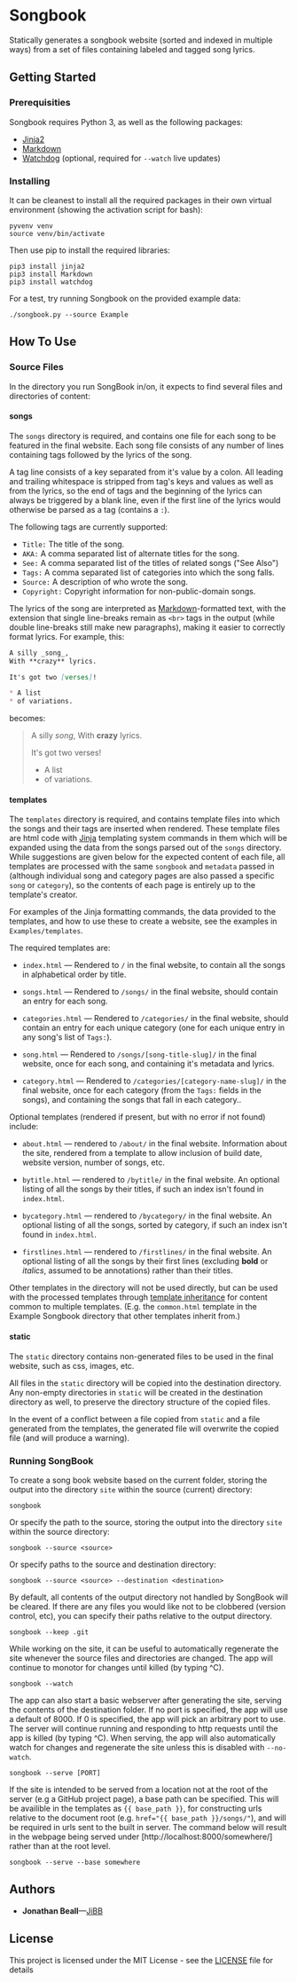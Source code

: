 # Songbook

Statically generates a songbook website (sorted and indexed in multiple ways) from a set of files containing labeled and tagged song lyrics.


## Getting Started

### Prerequisities

Songbook requires Python 3, as well as the following packages:

* [Jinja2](http://jinja.pocoo.org)
* [Markdown](http://pythonhosted.org/Markdown/)
* [Watchdog](http://pythonhosted.org/watchdog/) (optional, required for `--watch` live updates)

### Installing

It can be cleanest to install all the required packages in their own virtual environment (showing the activation script for bash):

```
pyvenv venv
source venv/bin/activate
```

Then use pip to install the required libraries:

```
pip3 install jinja2
pip3 install Markdown
pip3 install watchdog
```

For a test, try running Songbook on the provided example data:

```
./songbook.py --source Example
```


## How To Use

### Source Files

In the directory you run SongBook in/on, it expects to find several files and directories of content:

#### songs

The `songs` directory is required, and contains one file for each song to be featured in the final website.  Each song file consists  of any number of lines containing tags followed by the lyrics of the song.

A tag line consists of a key separated from it's value by a colon.  All leading and trailing whitespace is stripped from tag's keys and  values as well as from the lyrics, so the end of tags and the beginning of the lyrics can always be triggered by a blank line, even if the first line of the lyrics would otherwise be parsed as a tag (contains a `:`).

The following tags are currently supported:

* `Title:` The title of the song.
* `AKA:` A comma separated list of alternate titles for the song.
* `See:` A comma separated list of the titles of related songs ("See Also")
* `Tags:` A comma separated list of categories into which the song falls.
* `Source:` A description of who wrote the song.
* `Copyright:` Copyright information for non-public-domain songs.

The lyrics of the song are interpreted as [Markdown](http://daringfireball.net/projects/markdown/syntax)-formatted text, with the extension that single line-breaks remain as `<br>` tags in the output (while double line-breaks still make new paragraphs), making it easier to correctly format lyrics.  For example, this:

```Markdown
A silly _song_,
With **crazy** lyrics.

It's got two [verses]!

* A list
* of variations.
```

becomes:

>A silly _song_,
>With **crazy** lyrics.
>
>It's got two verses!
>
>* A list
>* of variations.

#### templates

The `templates` directory is required, and contains template files into which the songs and their tags are inserted when rendered.  These template files are html code with [Jinja](http://jinja.pocoo.org/docs/dev/templates/) templating system commands in them which will be expanded using the data from the songs parsed out of the `songs` directory.  While suggestions are given below for the expected content of each file, all templates are processed with the same `songbook` and `metadata` passed in (although individual song and category pages are also passed a specific `song` or `category`), so the contents of each page is entirely up to the template's creator.

For examples of the Jinja formatting commands, the data provided to the templates, and how to use these to create a website, see the examples in `Examples/templates`.

The required templates are:

* `index.html` — Rendered to `/` in the final website, to contain all the songs in alphabetical order by title.

* `songs.html` — Rendered to `/songs/` in the final website, should contain an entry for each song.

* `categories.html` — Rendered to `/categories/` in the final website, should contain an entry for each unique category (one for each unique entry in any song's list of `Tags:`).

* `song.html` — Rendered to `/songs/[song-title-slug]/` in the final website, once for each song, and containing it's metadata and lyrics.

* `category.html` — Rendered to `/categories/[category-name-slug]/` in the final website, once for each category (from the `Tags:` fields in the songs), and containing the songs that fall in each category..

Optional templates (rendered if present, but with no error if not found) include:

* `about.html` — rendered to `/about/` in the final website. Information about the site, rendered from a template to allow inclusion of build date, website version, number of songs, etc.

* `bytitle.html` — rendered to `/bytitle/` in the final website.  An optional listing of all the songs by their titles, if such an index isn't found in `index.html`.

* `bycategory.html` — rendered to `/bycategory/` in the final website.  An optional listing of all the songs, sorted by category, if such an index isn't found in `index.html`.

* `firstlines.html` — rendered to `/firstlines/` in the final website.  An optional listing of all the songs by their first lines (excluding **bold** or _italics_, assumed to be annotations) rather than their titles.

Other templates in the directory will not be used directly, but can be used with the processed templates through [template inheritance](http://jinja.pocoo.org/docs/dev/templates/#template-inheritance) for content common to multiple templates. (E.g. the `common.html` template in the Example Songbook directory that other templates inherit from.)

#### static

The `static` directory contains non-generated files to be used in the final website, such as css, images, etc.

All files in the `static` directory will be copied into the destination directory.  Any non-empty directories in `static` will be created in the destination directory as well, to preserve the directory structure of the copied files.

In the event of a conflict between a file copied from `static` and a file generated from the templates, the generated file will overwrite the copied file (and will produce a warning).


### Running SongBook

To create a song book website based on the current folder, storing the output into the directory `site` within the source (current) directory:

```
songbook
```

Or specify the path to the source, storing the output into the directory `site` within the source directory:

```
songbook --source <source>
```

Or specify paths to the source and destination directory:

```
songbook --source <source> --destination <destination>
```

By default, all contents of the output directory not handled by SongBook will be cleared.  If there are any files you would like not to be clobbered (version control, etc), you can specify their paths relative to the output directory.

```
songbook --keep .git
```

While working on the site, it can be useful to automatically regenerate the site whenever the source files and directories are changed.  The app will continue to monotor for changes until killed (by typing ^C).

```
songbook --watch
```

The app can also start a basic webserver after generating the site, serving the contents of the destination folder.  If no port is specified, the app will use a default of 8000.  If 0 is specified, the app will pick an arbitrary port to use.  The server will continue running and responding to http requests until the app is killed (by typing ^C).  When serving, the app will also automatically watch for changes and regenerate the site unless this is disabled with `--no-watch`.

```
songbook --serve [PORT]
```

If the site is intended to be served from a location not at the root of the server (e.g a GitHub project page), a base path can be specified.  This will be availible in the templates as `{{ base_path }}`, for constructing urls relative to the document root (e.g. `href="{{ base_path }}/songs/"`), and will be required in urls sent to the built in server.  The command below will result in the webpage being served under [http://localhost:8000/somewhere/] rather than at the root level.

```
songbook --serve --base somewhere
```


## Authors

* **Jonathan Beall**—[JiBB](https://github.com/JiBB)


## License

This project is licensed under the MIT License - see the [LICENSE](LICENSE) file for details
